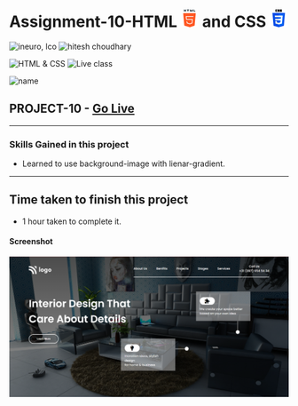 # Assignment-10-HTML ![](./images/html-5.png) and CSS ![](./images/css-3.png)

![ineuro, lco](https://img.shields.io/badge/iNeuron-LCO-green)
![hitesh choudhary](https://img.shields.io/badge/Hitesh--Choudhary-Full--stack--JS--bootcamp-red)

![HTML & CSS](https://img.shields.io/badge/HTML-CSS-orange)
![Live class](https://img.shields.io/badge/LIVE--CLASS-PROJECT--10-lightgrey)

![name](https://img.shields.io/badge/Sourabh--Udasi-College--Drop--Out-lightgrey)

## PROJECT-10 - [Go Live ](https://full-stack-js-proj-10.netlify.app/)

---

### Skills Gained in this project

- Learned to use background-image with lienar-gradient.

---

## Time taken to finish this project

- 1 hour taken to complete it.

#### Screenshot

![Desktop](./screenshots/project-10.png)
